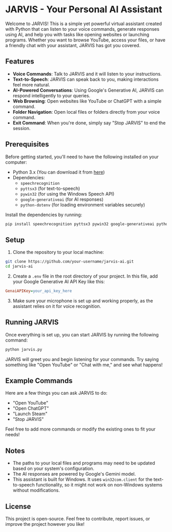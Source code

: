 # JARVIS - Your Personal AI Assistant

Welcome to JARVIS! This is a simple yet powerful virtual assistant created with Python that can listen to your voice commands, generate responses using AI, and help you with tasks like opening websites or launching programs. Whether you want to browse YouTube, access your files, or have a friendly chat with your assistant, JARVIS has got you covered.

## Features
- **Voice Commands**: Talk to JARVIS and it will listen to your instructions.
- **Text-to-Speech**: JARVIS can speak back to you, making interactions feel more natural.
- **AI-Powered Conversations**: Using Google's Generative AI, JARVIS can respond intelligently to your queries.
- **Web Browsing**: Open websites like YouTube or ChatGPT with a simple command.
- **Folder Navigation**: Open local files or folders directly from your voice command.
- **Exit Command**: When you're done, simply say "Stop JARVIS" to end the session.

## Prerequisites
Before getting started, you'll need to have the following installed on your computer:

- Python 3.x (You can download it from [here](https://www.python.org/downloads/))
- Dependencies:
  - `speechrecognition`
  - `pyttsx3` (for text-to-speech)
  - `pywin32` (for using the Windows Speech API)
  - `google-generativeai` (for AI responses)
  - `python-dotenv` (for loading environment variables securely)

Install the dependencies by running:

```bash
pip install speechrecognition pyttsx3 pywin32 google-generativeai python-dotenv
```

## Setup
1. Clone the repository to your local machine:

```bash
git clone https://github.com/your-username/jarvis-ai.git
cd jarvis-ai
```

2. Create a `.env` file in the root directory of your project. In this file, add your Google Generative AI API Key like this:

```ini
GenaiAPIKey=your_api_key_here
```

3. Make sure your microphone is set up and working properly, as the assistant relies on it for voice recognition.

## Running JARVIS
Once everything is set up, you can start JARVIS by running the following command:

```bash
python jarvis.py
```

JARVIS will greet you and begin listening for your commands. Try saying something like "Open YouTube" or "Chat with me," and see what happens!

## Example Commands
Here are a few things you can ask JARVIS to do:
- "Open YouTube"
- "Open ChatGPT"
- "Launch Steam"
- "Stop JARVIS"

Feel free to add more commands or modify the existing ones to fit your needs!

## Notes
- The paths to your local files and programs may need to be updated based on your system's configuration.
- The AI responses are powered by Google's Gemini model.
- This assistant is built for Windows. It uses `win32com.client` for the text-to-speech functionality, so it might not work on non-Windows systems without modifications.

## License
This project is open-source. Feel free to contribute, report issues, or improve the project however you like!

